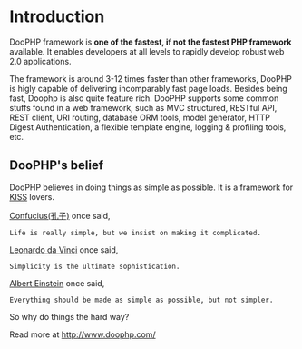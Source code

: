 # Introduction #
DooPHP framework is **one of the fastest, if not the fastest PHP framework** available. It enables developers at all levels to rapidly develop robust web 2.0 applications.

The framework is around 3-12 times faster than other frameworks, DooPHP is higly capable of delivering incomparably fast page loads. Besides being fast, Doophp is also quite feature rich. DooPHP supports some common stuffs found in a web framework, such as MVC structured, RESTful API, REST client, URI routing, database ORM tools, model generator, HTTP Digest Authentication, a flexible template engine, logging & profiling tools, etc.

## DooPHP's belief ##
DooPHP believes in doing things as simple as possible.
It is a framework for [KISS](http://en.wikipedia.org/wiki/KISS_principle) lovers.

[Confucius(孔子)](http://en.wikipedia.org/wiki/Confucius) once said,
```
Life is really simple, but we insist on making it complicated.
```

[Leonardo da Vinci](http://en.wikipedia.org/wiki/Leonardo_da_Vinci) once said,
```
Simplicity is the ultimate sophistication.
```

[Albert Einstein](http://en.wikipedia.org/wiki/Albert_Einstein) once said,
```
Everything should be made as simple as possible, but not simpler.
```
So why do things the hard way?

Read more at http://www.doophp.com/